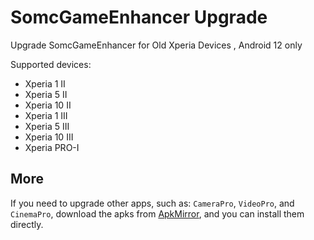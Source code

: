 # SomcGameEnhancer Upgrade

Upgrade SomcGameEnhancer for Old Xperia Devices , Android 12 only

Supported devices:
- Xperia 1 II
- Xperia 5 II
- Xperia 10 II 
- Xperia 1 III 
- Xperia 5 III 
- Xperia 10 III 
- Xperia PRO-I

## More

If you need to upgrade other apps, such as: `CameraPro`, `VideoPro`, and `CinemaPro`, download the apks from [ApkMirror](https://www.apkmirror.com/apk/sony-mobile-communications-inc/), and you can install them directly.
